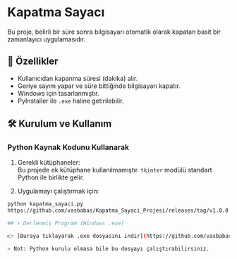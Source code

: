 # Kapatma Sayacı

Bu proje, belirli bir süre sonra bilgisayarı otomatik olarak kapatan basit bir zamanlayıcı uygulamasıdır.

## 🚀 Özellikler

- Kullanıcıdan kapanma süresi (dakika) alır.
- Geriye sayım yapar ve süre bittiğinde bilgisayarı kapatır.
- Windows için tasarlanmıştır.
- PyInstaller ile `.exe` haline getirilebilir.

## 🛠️ Kurulum ve Kullanım

### Python Kaynak Kodunu Kullanarak

1. Gerekli kütüphaneler:  
   Bu projede ek kütüphane kullanılmamıştır. `tkinter` modülü standart Python ile birlikte gelir.

2. Uygulamayı çalıştırmak için:

```bash
python kapatma_sayaci.py
https://github.com/vasbabas/Kapatma_Sayaci_Projesi/releases/tag/v1.0.0

## ⬇️ Derlenmiş Program (Windows .exe)

👉 [Buraya tıklayarak .exe dosyasını indir](https://github.com/vasbabas/Kapatma_Sayaci_Projesi/releases/tag/v1.0.0)

> Not: Python kurulu olmasa bile bu dosyayı çalıştırabilirsiniz.
